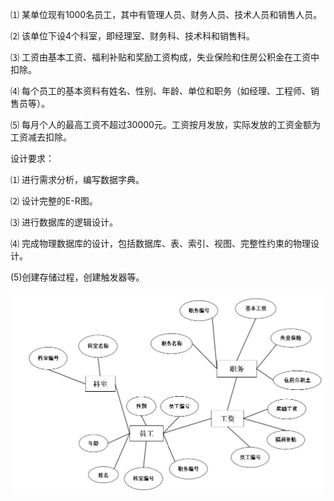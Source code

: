 ⑴ 某单位现有1000名员工，其中有管理人员、财务人员、技术人员和销售人员。

⑵ 该单位下设4个科室，即经理室、财务科、技术科和销售科。

⑶ 工资由基本工资、福利补贴和奖励工资构成，失业保险和住房公积金在工资中扣除。

⑷ 每个员工的基本资料有姓名、性别、年龄、单位和职务（如经理、工程师、销售员等）。

⑸ 每月个人的最高工资不超过30000元。工资按月发放，实际发放的工资金额为工资减去扣除。


设计要求：

⑴ 进行需求分析，编写数据字典。

⑵ 设计完整的E-R图。

⑶ 进行数据库的逻辑设计。

⑷ 完成物理数据库的设计，包括数据库、表、索引、视图、完整性约束的物理设计。

(5)创建存储过程，创建触发器等。

![Image text](https://raw.githubusercontent.com/KinsonWong/EmployeeSalaryDatabase/master/ER.jpg)
